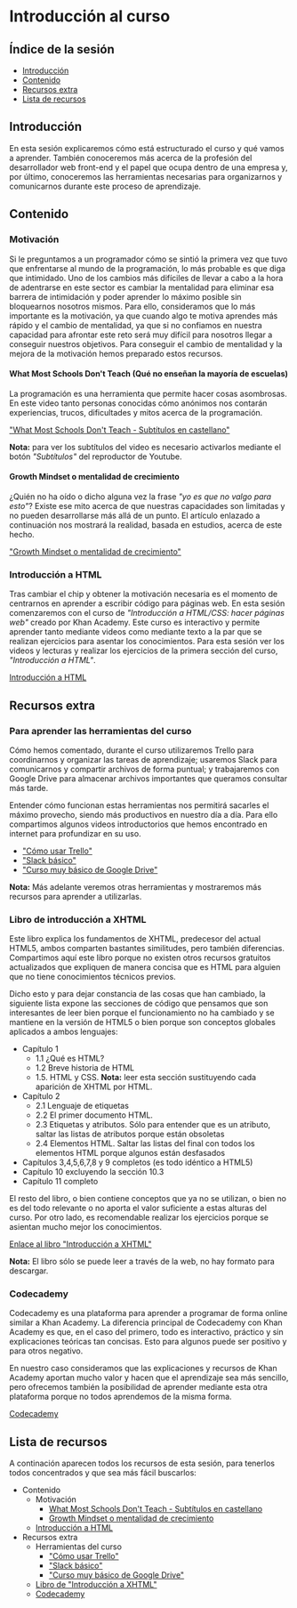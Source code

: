 # Introducción al curso

## Índice de la sesión

- [Introducción](#introducción)
- [Contenido](#contenido)
- [Recursos extra](#recursos-extra)
- [Lista de recursos](#lista-de-recursos)

## Introducción

En esta sesión explicaremos cómo está estructurado el curso y qué vamos a aprender. También conoceremos más acerca de la profesión del desarrollador web front-end y el papel que ocupa dentro de una empresa y, por último, conoceremos las herramientas necesarias para organizarnos y comunicarnos durante este proceso de aprendizaje.

## Contenido

### Motivación

Si le preguntamos a un programador cómo se sintió la primera vez que tuvo que enfrentarse al mundo de la programación, lo más probable es que diga que intimidado. Uno de los cambios más difíciles de llevar a cabo a la hora de adentrarse en este sector es cambiar la mentalidad para eliminar esa barrera de intimidación y poder aprender lo máximo posible sin bloquearnos nosotros mismos. Para ello, consideramos que lo más importante es la motivación, ya que cuando algo te motiva aprendes más rápido y el cambio de mentalidad, ya que si no confiamos en nuestra capacidad para afrontar este reto será muy difícil para nosotros llegar a conseguir nuestros objetivos. Para conseguir el cambio de mentalidad y la mejora de la motivación hemos preparado estos recursos.

#### What Most Schools Don't Teach (Qué no enseñan la mayoría de escuelas)

La programación es una herramienta que permite hacer cosas asombrosas. En este video tanto personas conocidas cómo anónimos nos contarán experiencias, trucos, dificultades y mitos acerca de la programación.

["What Most Schools Don't Teach - Subtítulos en castellano"](https://www.youtube.com/watch?v=bKm-0VdTwA8)

**Nota:** para ver los subtítulos del video es necesario activarlos mediante el botón _"Subtítulos"_ del reproductor de Youtube.

#### Growth Mindset o mentalidad de crecimiento

¿Quién no ha oído o dicho alguna vez la frase _"yo es que no valgo para esto"_? Existe ese mito acerca de que nuestras capacidades son limitadas y no pueden desarrollarse más allá de un punto. El artículo enlazado a continuación nos mostrará la realidad, basada en estudios, acerca de este hecho.

["Growth Mindset o mentalidad de crecimiento"](https://soniacasalblog.wordpress.com/2011/01/24/fixed-y-growth-mindset-de-dweck/)


### Introducción a HTML

Tras cambiar el chip y obtener la motivación necesaria es el momento de centrarnos en aprender a escribir código para páginas web. En esta sesión comenzaremos con el curso de _"Introducción a HTML/CSS: hacer páginas web"_ creado por Khan Academy. Este curso es interactivo y permite aprender tanto mediante videos como mediante texto a la par que se realizan ejercicios para asentar los conocimientos. Para esta sesión ver los videos y lecturas y realizar los ejercicios de la primera sección del curso, _"Introducción a HTML"_.

[Introducción a HTML](https://es.khanacademy.org/computing/computer-programming/html-css#intro-to-html)

## Recursos extra

### Para aprender las herramientas del curso

Cómo hemos comentado, durante el curso utilizaremos Trello para coordinarnos y organizar las tareas de aprendizaje; usaremos Slack para comunicarnos y compartir archivos de forma puntual; y trabajaremos con Google Drive para almacenar archivos importantes que queramos consultar más tarde.

Entender cómo funcionan estas herramientas nos permitirá sacarles el máximo provecho, siendo más productivos en nuestro día a día. Para ello compartimos algunos videos introductorios que hemos encontrado en internet para profundizar en su uso.

- ["Cómo usar Trello"](https://www.youtube.com/watch?v=tOpBJnOifAc)
- ["Slack básico"](https://www.youtube.com/watch?v=HoqBaFfwU38)
- ["Curso muy básico de Google Drive"](https://www.youtube.com/watch?v=xDf_ZZO7RCU)

**Nota:** Más adelante veremos otras herramientas y mostraremos más recursos para aprender a utilizarlas.

### Libro de introducción a XHTML

Este libro explica los fundamentos de XHTML, predecesor del actual HTML5, ambos comparten bastantes similitudes, pero también diferencias. Compartimos aquí este libro porque no existen otros recursos gratuitos actualizados que expliquen de manera concisa que es HTML para alguien que no tiene conocimientos técnicos previos.

Dicho esto y para dejar constancia de las cosas que han cambiado, la siguiente lista expone las secciones de código que pensamos que son interesantes de leer bien porque el funcionamiento no ha cambiado y se mantiene en la versión de HTML5 o bien porque son conceptos globales aplicados a ambos lenguajes:

- Capítulo 1
  - 1.1 ¿Qué es HTML?
  - 1.2 Breve historia de HTML
  - 1.5. HTML y CSS. **Nota:** leer esta sección sustituyendo cada aparición de XHTML por HTML.
- Capítulo 2
  - 2.1 Lenguaje de etiquetas
  - 2.2 El primer documento HTML.
  - 2.3 Etiquetas y atributos. Sólo para entender que es un atributo, saltar las listas de atributos porque están obsoletas
  - 2.4 Elementos HTML. Saltar las listas del final con todos los elementos HTML porque algunos están desfasados
- Capítulos 3,4,5,6,7,8 y 9 completos (es todo idéntico a HTML5)
- Capítulo 10 excluyendo la sección 10.3
- Capítulo 11 completo

El resto del libro, o bien contiene conceptos que ya no se utilizan, o bien no es del todo relevante o no aporta el valor suficiente a estas alturas del curso. Por otro lado, es recomendable realizar los ejercicios porque se asientan mucho mejor los conocimientos.

[Enlace al libro "Introducción a XHTML"](http://librosweb.es/libro/xhtml/)

**Nota:** El libro sólo se puede leer a través de la web, no hay formato para descargar.

### Codecademy

Codecademy es una plataforma para aprender a programar de forma online similar a Khan Academy. La diferencia principal de Codecademy con Khan Academy es que, en el caso del primero, todo es interactivo, práctico y sin explicaciones teóricas tan concisas. Esto para algunos puede ser positivo y para otros negativo.

En nuestro caso consideramos que las explicaciones y recursos de Khan Academy aportan mucho valor y hacen que el aprendizaje sea más sencillo, pero ofrecemos también la posibilidad de aprender mediante esta otra plataforma porque no todos aprendemos de la misma forma.

[Codecademy](https://www.codecademy.com/es/learn/web)

## Lista de recursos

A continación aparecen todos los recursos de esta sesión, para tenerlos todos concentrados y que sea más fácil buscarlos:

- Contenido
  - Motivación
    - [What Most Schools Don't Teach - Subtítulos en castellano](https://www.youtube.com/watch?v=bKm-0VdTwA8)
    - [Growth Mindset o mentalidad de crecimiento](https://soniacasalblog.wordpress.com/2011/01/24/fixed-y-growth-mindset-de-dweck/)
  - [Introducción a HTML](https://es.khanacademy.org/computing/computer-programming/html-css#intro-to-html)
- Recursos extra
  - Herramientas del curso
    - ["Cómo usar Trello"](https://www.youtube.com/watch?v=tOpBJnOifAc)
    - ["Slack básico"](https://www.youtube.com/watch?v=HoqBaFfwU38)
    - ["Curso muy básico de Google Drive"](https://www.youtube.com/watch?v=xDf_ZZO7RCU)
  - [Libro de "Introducción a XHTML"](http://librosweb.es/libro/xhtml/)
  - [Codecademy](https://www.codecademy.com/es/learn/web)
